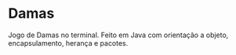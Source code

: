 # Damas
 Jogo de Damas no terminal. Feito em Java com orientação a objeto, encapsulamento, herança e pacotes.
